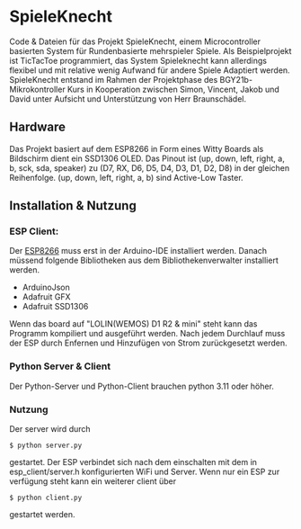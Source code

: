 # SpieleKnecht
Code & Dateien für das Projekt SpieleKnecht, einem Microcontroller basierten
System für Rundenbasierte mehrspieler Spiele. Als Beispielprojekt ist TicTacToe
programmiert, das System Spieleknecht kann allerdings flexibel und mit relative wenig Aufwand 
für andere Spiele Adaptiert werden.
SpieleKnecht entstand im Rahmen der Projektphase des BGY21b-Mikrokontroller Kurs
in Kooperation zwischen Simon, Vincent, Jakob und David unter Aufsicht und Unterstützung von Herr Braunschädel.

## Hardware
Das Projekt basiert auf dem ESP8266 in Form eines Witty Boards als Bildschirm dient ein SSD1306 OLED. Das Pinout ist
(up, down, left, right, a, b, sck, sda, speaker) zu (D7, RX, D6, D5, D4, D3, D1, D2, D8) in der gleichen Reihenfolge.
(up, down, left, right, a, b) sind Active-Low Taster.

## Installation & Nutzung
### ESP Client:
Der [ESP8266](https://github.com/esp8266/Arduino) muss erst in der Arduino-IDE installiert werden.
Danach müssend folgende Bibliotheken aus dem Bibliothekenverwalter installiert werden.
- ArduinoJson
- Adafruit GFX
- Adafruit SSD1306

Wenn das board auf "LOLIN(WEMOS) D1 R2 & mini" steht kann das Programm kompiliert und ausgeführt werden.
Nach jedem Durchlauf muss der ESP durch Enfernen und Hinzufügen von Strom zurückgesetzt werden.
### Python Server & Client
Der Python-Server und Python-Client brauchen python 3.11 oder höher.
### Nutzung
Der server wird durch
```console
$ python server.py
```
gestartet. Der ESP verbindet sich nach dem einschalten mit dem in esp_client/server.h konfigurierten WiFi und Server. Wenn nur ein ESP zur verfügung steht kann ein weiterer client über
```console
$ python client.py
```
gestartet werden.